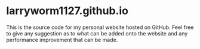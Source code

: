 # larryworm1127.github.io

This is the source code for my personal website hosted on GitHub.
Feel free to give any suggestion as to what can be added onto the
website and any performance improvement that can be made.
